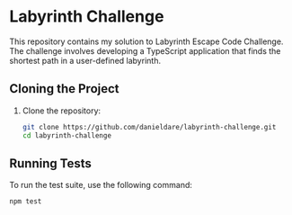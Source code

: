 # Labyrinth Challenge

This repository contains my solution to Labyrinth Escape Code Challenge. The challenge involves developing a TypeScript application that finds the shortest path in a user-defined labyrinth.

## Cloning the Project

1. Clone the repository:
   ```bash
   git clone https://github.com/danieldare/labyrinth-challenge.git
   cd labyrinth-challenge
   ```

## Running Tests

To run the test suite, use the following command:

```bash
npm test
```
